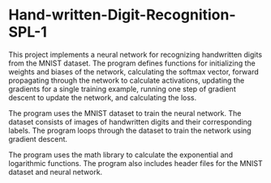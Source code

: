 # Hand-written-Digit-Recognition-SPL-1
This project implements a neural network for recognizing handwritten digits from the MNIST dataset. The program defines functions for initializing the weights and biases of the network, calculating the softmax vector, forward propagating through the network to calculate activations, updating the gradients for a single training example, running one step of gradient descent to update the network, and calculating the loss. 

The program uses the MNIST dataset to train the neural network. The dataset consists of images of handwritten digits and their corresponding labels. The program loops through the dataset to train the network using gradient descent. 

The program uses the math library to calculate the exponential and logarithmic functions. The program also includes header files for the MNIST dataset and neural network.











